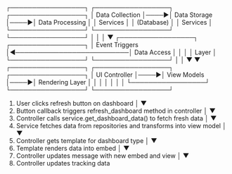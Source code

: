 ┌─────────────────┐     ┌─────────────────┐     ┌─────────────────┐
│ Data Collection │────▶│  Data Storage   │────▶│ Data Processing │
│    Services     │     │   (Database)    │     │    Services     │
└─────────────────┘     └─────────────────┘     └─────────────────┘
         │                                               │
         │                                               ▼
┌─────────────────┐                           ┌─────────────────┐
│ Event Triggers  │◀──────────────────────────│  Data Access    │
│                 │                           │     Layer       │
└─────────────────┘                           └─────────────────┘
         │                                               │
         ▼                                               ▼
┌─────────────────┐     ┌─────────────────┐     ┌─────────────────┐
│  UI Controller  │────▶│   View Models   │────▶│ Rendering Layer │
│                 │     │                 │     │                 │
└─────────────────┘     └─────────────────┘     └─────────────────┘

1. User clicks refresh button on dashboard
   │
   ▼
2. Button callback triggers refresh_dashboard method in controller
   │
   ▼
3. Controller calls service.get_dashboard_data() to fetch fresh data 
   │
   ▼
4. Service fetches data from repositories and transforms into view model
   │
   ▼
5. Controller gets template for dashboard type
   │
   ▼
6. Template renders data into embed
   │
   ▼
7. Controller updates message with new embed and view
   │
   ▼
8. Controller updates tracking data
